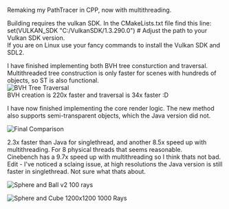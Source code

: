Remaking my PathTracer in CPP, now with multithreading.  
  
Building requires the vulkan SDK. In the CMakeLists.txt file find this line:  
set(VULKAN_SDK "C:/VulkanSDK/1.3.290.0")  # Adjust the path to your Vulkan SDK version.  
If you are on Linux use your fancy commands to install the Vulkan SDK and SDL2.  
  
I have finished implementing both BVH tree consturction and traversal. Multithreaded tree construction is only faster for scenes with hundreds of objects, so ST is also functional.  
![BVH Tree Traversal](https://github.com/user-attachments/assets/e06606b0-830a-4ddc-aae1-cfbb3a9738b1)  
BVH creation is 220x faster and traversal is 34x faster :D

I have now finished implementing the core render logic. The new method also supports semi-transparent objects, which the Java version did not.

![Final Comparison](https://github.com/user-attachments/assets/3e9d3384-3d5c-4127-9571-634cd8c5d133)  

2.3x faster than Java for singlethread, and another 8.5x speed up with multithreading. For 8 physical threads that seems reasonable.  
Cinebench has a 9.7x speed up with multithreading so I think thats not bad.
Edit - I've noticed a sclaing issue, at high resolutions the Java version is still faster in singlethread. Not sure what thats about.  

![Sphere and Ball v2 100 rays](https://github.com/user-attachments/assets/18227dc1-4655-4fcf-8c9d-c34532eab03b)
  
![Sphere and Cube 1200x1200 1000 Rays](https://github.com/user-attachments/assets/8d32a8b7-7f5e-43c1-8ebc-9327847c217a)
